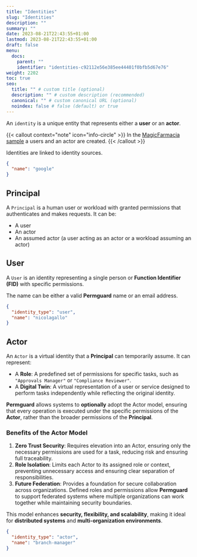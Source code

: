 ```yaml
---
title: "Identities"
slug: "Identities"
description: ""
summary: ""
date: 2023-08-21T22:43:55+01:00
lastmod: 2023-08-21T22:43:55+01:00
draft: false
menu:
  docs:
    parent: ""
    identifier: "identities-c92112e56e385ee44401f0bfb5d67e76"
weight: 2202
toc: true
seo:
  title: "" # custom title (optional)
  description: "" # custom description (recommended)
  canonical: "" # custom canonical URL (optional)
  noindex: false # false (default) or true
---
```


An `identity` is a unique entity that represents either a **user** or an **actor**.

{{< callout context="note" icon="info-circle" >}}
In the [MagicFarmacia sample](/docs/0.0.x/getting-started/hands-on-example/) a users and an actor are created.
{{< /callout >}}

Identities are linked to identity sources.

```json
{
  "name": "google"
}
```

## Principal

A `Principal` is a human user or workload with granted permissions that authenticates and makes requests. It can be:

- A user
- An actor
- An assumed actor (a user acting as an actor or a workload assuming an actor)

## User

A `User` is an identity representing a single person or **Function Identifier (FID)** with specific permissions.

The name can be either a valid **Permguard** name or an email address.

```json
{
  "identity_type": "user",
  "name": "nicolagallo"
}
```

## Actor

An `Actor` is a virtual identity that a **Principal** can temporarily assume. It can represent:

- A **Role**: A predefined set of permissions for specific tasks, such as `"Approvals Manager"` or `"Compliance Reviewer"`.
- A **Digital Twin**: A virtual representation of a user or service designed to perform tasks independently while reflecting the original identity.

**Permguard** allows systems to **optionally** adopt the Actor model, ensuring that every operation is executed under the specific permissions of the **Actor**, rather than the broader permissions of the **Principal**.

### Benefits of the Actor Model

1. **Zero Trust Security**: Requires elevation into an Actor, ensuring only the necessary permissions are used for a task, reducing risk and ensuring full traceability.
2. **Role Isolation**: Limits each Actor to its assigned role or context, preventing unnecessary access and ensuring clear separation of responsibilities.
3. **Future Federation**: Provides a foundation for secure collaboration across organizations. Defined roles and permissions allow **Permguard** to support federated systems where multiple organizations can work together while maintaining security boundaries.

This model enhances **security, flexibility, and scalability**, making it ideal for **distributed systems** and **multi-organization environments**.

```json
{
  "identity_type": "actor",
  "name": "branch-manager"
}
```
